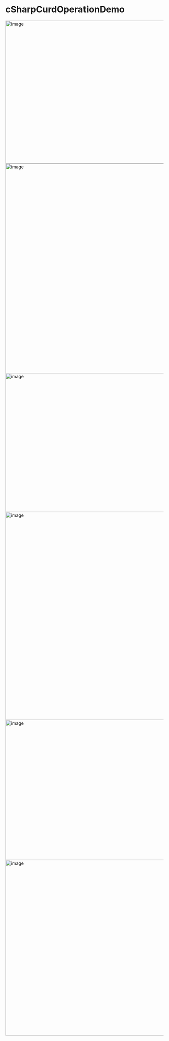﻿# cSharpCurdOperationDemo
<img width="1352" height="454" alt="image" src="https://github.com/user-attachments/assets/8a4c9072-6935-4e6c-8af3-e1b3d5f13fb2" />
<img width="760" height="666" alt="image" src="https://github.com/user-attachments/assets/5bd3c779-3c9c-4a29-a09b-7b8370f37163" />
<img width="1436" height="441" alt="image" src="https://github.com/user-attachments/assets/56fdef51-233f-48bd-bb27-68133ab30709" />
<img width="1040" height="659" alt="image" src="https://github.com/user-attachments/assets/c7807126-4a36-4c8d-9bd4-a025c0ccc395" />
<img width="758" height="445" alt="image" src="https://github.com/user-attachments/assets/89bca3ca-7c79-4427-8333-ea6ebf67c2db" />
<img width="916" height="559" alt="image" src="https://github.com/user-attachments/assets/d8f2694f-d61e-4bf5-aee7-f51f11959f3d" />
